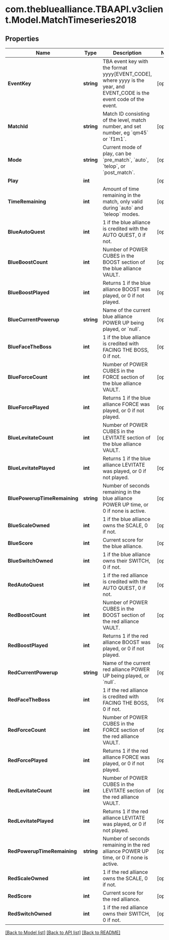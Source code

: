 
# com.thebluealliance.TBAAPI.v3client.Model.MatchTimeseries2018

## Properties

Name | Type | Description | Notes
------------ | ------------- | ------------- | -------------
**EventKey** | **string** | TBA event key with the format yyyy[EVENT_CODE], where yyyy is the year, and EVENT_CODE is the event code of the event. | [optional] 
**MatchId** | **string** | Match ID consisting of the level, match number, and set number, eg &#x60;qm45&#x60; or &#x60;f1m1&#x60;. | [optional] 
**Mode** | **string** | Current mode of play, can be &#x60;pre_match&#x60;, &#x60;auto&#x60;, &#x60;telop&#x60;, or &#x60;post_match&#x60;. | [optional] 
**Play** | **int** |  | [optional] 
**TimeRemaining** | **int** | Amount of time remaining in the match, only valid during &#x60;auto&#x60; and &#x60;teleop&#x60; modes. | [optional] 
**BlueAutoQuest** | **int** | 1 if the blue alliance is credited with the AUTO QUEST, 0 if not. | [optional] 
**BlueBoostCount** | **int** | Number of POWER CUBES in the BOOST section of the blue alliance VAULT. | [optional] 
**BlueBoostPlayed** | **int** | Returns 1 if the blue alliance BOOST was played, or 0 if not played. | [optional] 
**BlueCurrentPowerup** | **string** | Name of the current blue alliance POWER UP being played, or &#x60;null&#x60;. | [optional] 
**BlueFaceTheBoss** | **int** | 1 if the blue alliance is credited with FACING THE BOSS, 0 if not. | [optional] 
**BlueForceCount** | **int** | Number of POWER CUBES in the FORCE section of the blue alliance VAULT. | [optional] 
**BlueForcePlayed** | **int** | Returns 1 if the blue alliance FORCE was played, or 0 if not played. | [optional] 
**BlueLevitateCount** | **int** | Number of POWER CUBES in the LEVITATE section of the blue alliance VAULT. | [optional] 
**BlueLevitatePlayed** | **int** | Returns 1 if the blue alliance LEVITATE was played, or 0 if not played. | [optional] 
**BluePowerupTimeRemaining** | **string** | Number of seconds remaining in the blue alliance POWER UP time, or 0 if none is active. | [optional] 
**BlueScaleOwned** | **int** | 1 if the blue alliance owns the SCALE, 0 if not. | [optional] 
**BlueScore** | **int** | Current score for the blue alliance. | [optional] 
**BlueSwitchOwned** | **int** | 1 if the blue alliance owns their SWITCH, 0 if not. | [optional] 
**RedAutoQuest** | **int** | 1 if the red alliance is credited with the AUTO QUEST, 0 if not. | [optional] 
**RedBoostCount** | **int** | Number of POWER CUBES in the BOOST section of the red alliance VAULT. | [optional] 
**RedBoostPlayed** | **int** | Returns 1 if the red alliance BOOST was played, or 0 if not played. | [optional] 
**RedCurrentPowerup** | **string** | Name of the current red alliance POWER UP being played, or &#x60;null&#x60;. | [optional] 
**RedFaceTheBoss** | **int** | 1 if the red alliance is credited with FACING THE BOSS, 0 if not. | [optional] 
**RedForceCount** | **int** | Number of POWER CUBES in the FORCE section of the red alliance VAULT. | [optional] 
**RedForcePlayed** | **int** | Returns 1 if the red alliance FORCE was played, or 0 if not played. | [optional] 
**RedLevitateCount** | **int** | Number of POWER CUBES in the LEVITATE section of the red alliance VAULT. | [optional] 
**RedLevitatePlayed** | **int** | Returns 1 if the red alliance LEVITATE was played, or 0 if not played. | [optional] 
**RedPowerupTimeRemaining** | **string** | Number of seconds remaining in the red alliance POWER UP time, or 0 if none is active. | [optional] 
**RedScaleOwned** | **int** | 1 if the red alliance owns the SCALE, 0 if not. | [optional] 
**RedScore** | **int** | Current score for the red alliance. | [optional] 
**RedSwitchOwned** | **int** | 1 if the red alliance owns their SWITCH, 0 if not. | [optional] 

[[Back to Model list]](../README.md#documentation-for-models)
[[Back to API list]](../README.md#documentation-for-api-endpoints)
[[Back to README]](../README.md)

